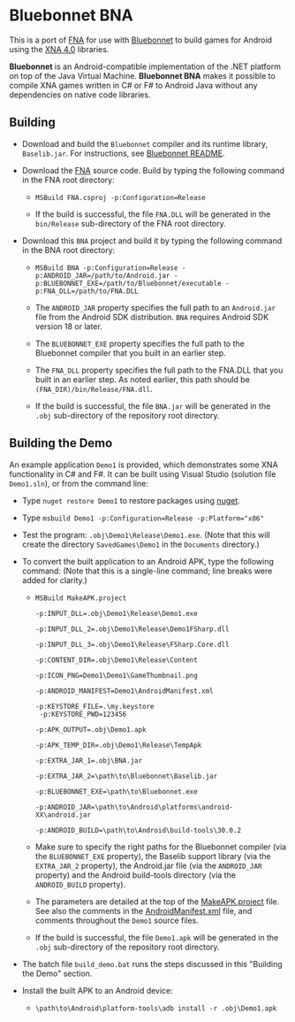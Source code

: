 
# Bluebonnet BNA

This is a port of [FNA](https://fna-xna.github.io/) for use with [Bluebonnet](https://github.com/spaceflint7/bluebonnet) to build games for Android using the [XNA 4.0](https://en.wikipedia.org/wiki/Microsoft_XNA) libraries.

**Bluebonnet** is an Android-compatible implementation of the .NET platform on top of the Java Virtual Machine.  **Bluebonnet BNA** makes it possible to compile XNA games written in C# or F# to Android Java without any dependencies on native code libraries.

## Building

- Download and build the `Bluebonnet` compiler and its runtime library, `Baselib.jar`.  For instructions, see [Bluebonnet README](https://github.com/spaceflint7/bluebonnet/blob/master/README.md).

- Download the [FNA](https://github.com/FNA-XNA/FNA/archive/master.zip) source code.  Build by typing the following command in the FNA root directory:

    - `MSBuild FNA.csproj -p:Configuration=Release`

    - If the build is successful, the file `FNA.DLL` will be generated in the `bin/Release` sub-directory of the FNA root directory.

- Download this `BNA` project and build it by typing the following command in the BNA root directory:

    - `MSBuild BNA -p:Configuration=Release -p:ANDROID_JAR=/path/to/Android.jar -p:BLUEBONNET_EXE=/path/to/Bluebonnet/executable -p:FNA_DLL=/path/to/FNA.DLL`

    - The `ANDROID_JAR` property specifies the full path to an `Android.jar` file from the Android SDK distribution.  `BNA` requires Android SDK version 18 or later.

    - The `BLUEBONNET_EXE` property specifies the full path to the Bluebonnet compiler that you built in an earlier step.

    - The `FNA_DLL` property specifies the full path to the FNA.DLL that you built in an earlier step.  As noted earlier, this path should be `(FNA_DIR)/bin/Release/FNA.dll`.

    - If the build is successful, the file `BNA.jar` will be generated in the `.obj` sub-directory of the repository root directory.

## Building the Demo

An example application `Demo1` is provided, which demonstrates some XNA functionality in C# and F#.  It can be built using Visual Studio (solution file `Demo1.sln`), or from the command line:

- Type `nuget restore Demo1` to restore packages using [nuget](https://www.nuget.org/downloads).

- Type `msbuild Demo1 -p:Configuration=Release -p:Platform="x86"`

- Test the program: `.obj\Demo1\Release\Demo1.exe`.  (Note that this will create the directory `SavedGames\Demo1` in the `Documents` directory.)

- To convert the built application to an Android APK, type the following command:  (Note that this is a single-line command; line breaks were added for clarity.)

    - <code>MSBuild MakeAPK.project<br>
    -p:INPUT_DLL=.obj\Demo1\Release\Demo1.exe<br>
    -p:INPUT_DLL_2=.obj\Demo1\Release\Demo1FSharp.dll<br>
    -p:INPUT_DLL_3=.obj\Demo1\Release\FSharp.Core.dll<br>
    -p:CONTENT_DIR=.obj\Demo1\Release\Content<br>
    -p:ICON_PNG=Demo1\Demo1\GameThumbnail.png<br>
    -p:ANDROID_MANIFEST=Demo1\AndroidManifest.xml<br>
    -p:KEYSTORE_FILE=.\my.keystore<br>
    -p:KEYSTORE_PWD=123456<br>
    -p:APK_OUTPUT=.obj\Demo1.apk<br>
    -p:APK_TEMP_DIR=.obj\Demo1\Release\TempApk<br>
    -p:EXTRA_JAR_1=.obj\BNA.jar<br>
    -p:EXTRA_JAR_2=\path\to\Bluebonnet\Baselib.jar<br>
    -p:BLUEBONNET_EXE=\path\to\Bluebonnet.exe<br>
    -p:ANDROID_JAR=\path\to\Android\platforms\android-XX\android.jar<br>
    -p:ANDROID_BUILD=\path\to\Android\build-tools\30.0.2</code>

    - Make sure to specify the right paths for the Bluebonnet compiler (via the `BLUEBONNET_EXE` property), the Baselib support library (via the `EXTRA_JAR_2` property), the Android.jar file (via the `ANDROID_JAR` property) and the Android build-tools directory (via the `ANDROID_BUILD` property).

    - The parameters are detailed at the top of the [MakeAPK.project](MakeAPK.project) file.  See also the comments in the [AndroidManifest.xml](Demo1/AndroidManifest.xml) file, and comments throughout the `Demo1` source files.

    - If the build is successful, the file `Demo1.apk` will be generated in the `.obj` sub-directory of the repository root directory.

- The batch file `build_demo.bat` runs the steps discussed in this "Building the Demo" section.

- Install the built APK to an Android device:

    - `\path\to\Android\platform-tools\adb install -r .obj\Demo1.apk`
